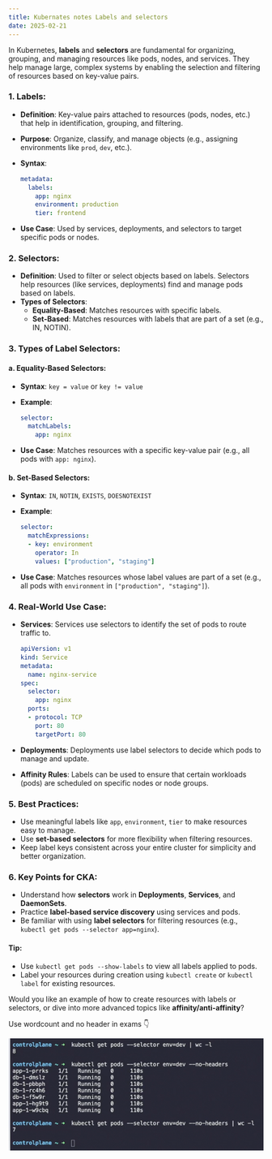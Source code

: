 ```yaml
---
title: Kubernates notes Labels and selectors
date: 2025-02-21
---
```


In Kubernetes, **labels** and **selectors** are fundamental for organizing, grouping, and managing resources like pods, nodes, and services. They help manage large, complex systems by enabling the selection and filtering of resources based on key-value pairs.

### 1. **Labels**:

- **Definition**: Key-value pairs attached to resources (pods, nodes, etc.) that help in identification, grouping, and filtering.
- **Purpose**: Organize, classify, and manage objects (e.g., assigning environments like `prod`, `dev`, etc.).
- **Syntax**:
    
    ```yaml
    metadata:
      labels:
        app: nginx
        environment: production
        tier: frontend
    ```
    
- **Use Case**: Used by services, deployments, and selectors to target specific pods or nodes.

### 2. **Selectors**:

- **Definition**: Used to filter or select objects based on labels. Selectors help resources (like services, deployments) find and manage pods based on labels.
- **Types of Selectors**:
    - **Equality-Based**: Matches resources with specific labels.
    - **Set-Based**: Matches resources with labels that are part of a set (e.g., IN, NOTIN).

### 3. **Types of Label Selectors**:

#### a. **Equality-Based Selectors**:

- **Syntax**: `key = value` or `key != value`
- **Example**:
    
    ```yaml
    selector:
      matchLabels:
        app: nginx
    ```
    
- **Use Case**: Matches resources with a specific key-value pair (e.g., all pods with `app: nginx`).

#### b. **Set-Based Selectors**:

- **Syntax**: `IN`, `NOTIN`, `EXISTS`, `DOESNOTEXIST`
- **Example**:
    
    ```yaml
    selector:
      matchExpressions:
      - key: environment
        operator: In
        values: ["production", "staging"]
    ```
    
- **Use Case**: Matches resources whose label values are part of a set (e.g., all pods with `environment` in `["production", "staging"]`).

### 4. **Real-World Use Case**:

- **Services**: Services use selectors to identify the set of pods to route traffic to.
    
    ```yaml
    apiVersion: v1
    kind: Service
    metadata:
      name: nginx-service
    spec:
      selector:
        app: nginx
      ports:
      - protocol: TCP
        port: 80
        targetPort: 80
    ```
    
- **Deployments**: Deployments use label selectors to decide which pods to manage and update.
- **Affinity Rules**: Labels can be used to ensure that certain workloads (pods) are scheduled on specific nodes or node groups.

### 5. **Best Practices**:

- Use meaningful labels like `app`, `environment`, `tier` to make resources easy to manage.
- Use **set-based selectors** for more flexibility when filtering resources.
- Keep label keys consistent across your entire cluster for simplicity and better organization.

### 6. **Key Points for CKA**:

- Understand how **selectors** work in **Deployments**, **Services**, and **DaemonSets**.
- Practice **label-based service discovery** using services and pods.
- Be familiar with using **label selectors** for filtering resources (e.g., `kubectl get pods --selector app=nginx`).

#### Tip:

- Use `kubectl get pods --show-labels` to view all labels applied to pods.
- Label your resources during creation using `kubectl create` or `kubectl label` for existing resources.

Would you like an example of how to create resources with labels or selectors, or dive into more advanced topics like **affinity/anti-affinity**?

Use wordcount and no header in exams 👇


![alt text](Pastedimage20250218114445.png)